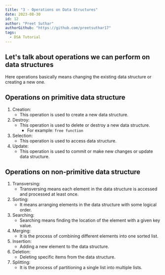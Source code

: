 ```yaml
---
title: "3 - Operations on Data Structures"
date: 2023-08-30
id: 12
author: "Preet Suthar"
authorGithub: "https://github.com/preetsuthar17"
tags:
  - DSA Tutorial
---
```


## Let's talk about operations we can perform on data structures

Here operations basically means changing the existing data structure or creating a new one.

## Operations on primitive data structure

1. Creation:
   - This operation is used to create a new data structure.
2. Destroy:
   - This operation is used to delete or destroy a new data structure.
     - For example: `free function`
3. Selection:
   - This operation is used to access data structure.
4. Update:
   - This operation is used to commit or make new changes or update data structure.

## Operations on non-primitive data structure

1. Transversing:
   - Transversing means each element in the data structure is accessed and processed at least once.
2. Sorting:
   - It means arranging elements in the data structure with some logical order.
3. Searching:
   - Searching means finding the location of the element with a given key value.
4. Merging:
   - It is the process of combining different elements into one sorted list.
5. Insertion:
   - Adding a new element to the data structure.
6. Deletion:
   - Deleting specific items from the data structure.
7. Splitting:
   - It is the process of partitioning a single list into multiple lists.
